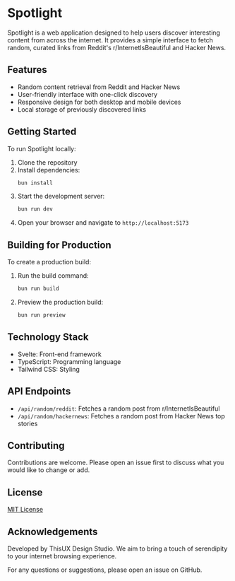 # Spotlight

Spotlight is a web application designed to help users discover interesting content from across the internet. It provides a simple interface to fetch random, curated links from Reddit's r/InternetIsBeautiful and Hacker News.

## Features

- Random content retrieval from Reddit and Hacker News
- User-friendly interface with one-click discovery
- Responsive design for both desktop and mobile devices
- Local storage of previously discovered links

## Getting Started

To run Spotlight locally:

1. Clone the repository
2. Install dependencies:
   ```bash
   bun install
   ```
3. Start the development server:
   ```bash
   bun run dev
   ```
4. Open your browser and navigate to `http://localhost:5173`

## Building for Production

To create a production build:

1. Run the build command:
   ```bash
   bun run build
   ```
2. Preview the production build:
   ```bash
   bun run preview
   ```

## Technology Stack

- Svelte: Front-end framework
- TypeScript: Programming language
- Tailwind CSS: Styling

## API Endpoints

- `/api/random/reddit`: Fetches a random post from r/InternetIsBeautiful
- `/api/random/hackernews`: Fetches a random post from Hacker News top stories

## Contributing

Contributions are welcome. Please open an issue first to discuss what you would like to change or add.

## License

[MIT License](LICENSE)

## Acknowledgements

Developed by ThisUX Design Studio. We aim to bring a touch of serendipity to your internet browsing experience.

For any questions or suggestions, please open an issue on GitHub.